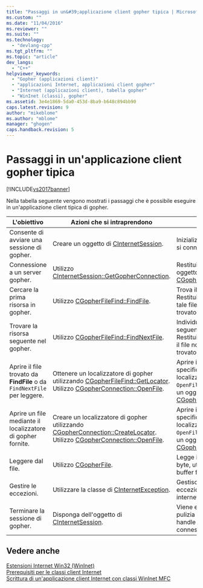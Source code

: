 ```yaml
---
title: "Passaggi in un&#39;applicazione client gopher tipica | Microsoft Docs"
ms.custom: ""
ms.date: "11/04/2016"
ms.reviewer: ""
ms.suite: ""
ms.technology: 
  - "devlang-cpp"
ms.tgt_pltfrm: ""
ms.topic: "article"
dev_langs: 
  - "C++"
helpviewer_keywords: 
  - "Gopher (applicazioni client)"
  - "applicazioni Internet, applicazioni client gopher"
  - "Internet (applicazioni client), tabella gopher"
  - "WinInet (classi), gopher"
ms.assetid: 3e4e1869-5da0-453d-8ba9-b648c894bb90
caps.latest.revision: 9
author: "mikeblome"
ms.author: "mblome"
manager: "ghogen"
caps.handback.revision: 5
---
```

# Passaggi in un&#39;applicazione client gopher tipica
[!INCLUDE[vs2017banner](../assembler/inline/includes/vs2017banner.md)]

Nella tabella seguente vengono mostrati i passaggi che è possibile eseguire in un'applicazione client tipica di gopher.  
  
|L'obiettivo|Azioni che si intraprendono|Effetti|  
|-----------------|---------------------------------|-------------|  
|Consente di avviare una sessione di gopher.|Creare un oggetto di [CInternetSession](../mfc/reference/cinternetsession-class.md).|Inizializza WinInet e si connette al server.|  
|Connessione a un server gopher.|Utilizzo [CInternetSession::GetGopherConnection](../Topic/CInternetSession::GetGopherConnection.md).|Restituisce un oggetto di [CGopherConnection](../mfc/reference/cgopherconnection-class.md).|  
|Cercare la prima risorsa in gopher.|Utilizzo [CGopherFileFind::FindFile](../Topic/CGopherFileFind::FindFile.md).|Trova il primo file.  Restituisce FALSE se tale file non è stato trovato.|  
|Trovare la risorsa seguente nel gopher.|Utilizzo [CGopherFileFind::FindNextFile](../Topic/CGopherFileFind::FindNextFile.md).|Individuare il file seguente.  Restituisce FALSE se il file non viene trovato.|  
|Aprire il file trovato da **FindFile** o da `FindNextFile` per leggere.|Ottenere un localizzatore di gopher utilizzando [CGopherFileFind::GetLocator](../Topic/CGopherFileFind::GetLocator.md).  Utilizzo [CGopherConnection::OpenFile](../Topic/CGopherConnection::OpenFile.md).|Aprire il file specificato dal localizzatore.  `OpenFile` restituisce un oggetto di [CGopherFile](../mfc/reference/cgopherfile-class.md).|  
|Aprire un file mediante il localizzatore di gopher fornite.|Creare un localizzatore di gopher utilizzando [CGopherConnection::CreateLocator](../Topic/CGopherConnection::CreateLocator.md).  Utilizzo [CGopherConnection::OpenFile](../Topic/CGopherConnection::OpenFile.md).|Aprire il file specificato dal localizzatore.  `OpenFile` restituisce un oggetto di [CGopherFile](../mfc/reference/cgopherfile-class.md).|  
|Leggere dal file.|Utilizzo [CGopherFile](../mfc/reference/cgopherfile-class.md).|Legge il numero di byte, utilizzando un buffer fornito.|  
|Gestire le eccezioni.|Utilizzare la classe di [CInternetException](../mfc/reference/cinternetexception-class.md).|Gestisce tutti i tipi di eccezioni comuni internet.|  
|Terminare la sessione di gopher.|Disponga dell'oggetto di [CInternetSession](../mfc/reference/cinternetsession-class.md).|Viene effettuata la pulizia automatica handle di file e le connessioni aperte.|  
  
## Vedere anche  
 [Estensioni Internet Win32 \(WinInet\)](../mfc/win32-internet-extensions-wininet.md)   
 [Prerequisiti per le classi client Internet](../mfc/prerequisites-for-internet-client-classes.md)   
 [Scrittura di un'applicazione client Internet con classi WinInet MFC](../mfc/writing-an-internet-client-application-using-mfc-wininet-classes.md)